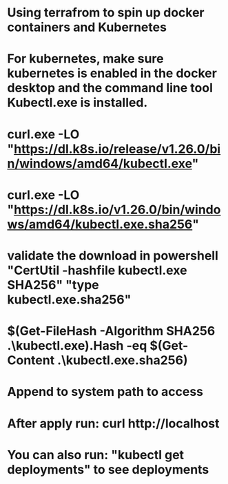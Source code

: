 # Using terrafrom to spin up docker containers and Kubernetes

# For kubernetes, make sure kubernetes is enabled in the docker desktop and the command line tool Kubectl.exe is installed.
# curl.exe -LO "https://dl.k8s.io/release/v1.26.0/bin/windows/amd64/kubectl.exe"
# curl.exe -LO "https://dl.k8s.io/v1.26.0/bin/windows/amd64/kubectl.exe.sha256"
# validate the download in powershell  "CertUtil -hashfile kubectl.exe SHA256" "type kubectl.exe.sha256"
#  $(Get-FileHash -Algorithm SHA256 .\kubectl.exe).Hash -eq $(Get-Content .\kubectl.exe.sha256)
# Append to system path to access

# After apply run: curl http://localhost

# You can also run: "kubectl get deployments"  to see deployments